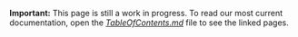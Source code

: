 

**Important:** This page is still a work in progress. To read our most current documentation, open the [*TableOfContents.md*](TableOfContents.md) file to see the linked pages.

